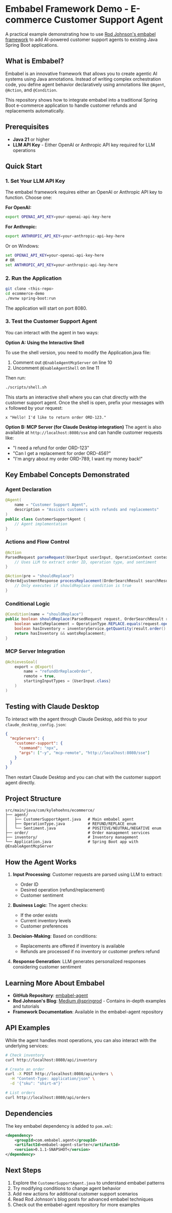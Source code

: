 # Embabel Framework Demo - E-commerce Customer Support Agent

A practical example demonstrating how to use [Rod Johnson's embabel framework](https://github.com/embabel/embabel-agent) to add AI-powered customer support agents to existing Java Spring Boot applications.

## What is Embabel?

Embabel is an innovative framework that allows you to create agentic AI systems using Java annotations. Instead of writing complex orchestration code, you define agent behavior declaratively using annotations like `@Agent`, `@Action`, and `@Condition`.

This repository shows how to integrate embabel into a traditional Spring Boot e-commerce application to handle customer refunds and replacements automatically.

## Prerequisites

- **Java 21** or higher
- **LLM API Key** - Either OpenAI or Anthropic API key required for LLM operations

## Quick Start

### 1. Set Your LLM API Key

The embabel framework requires either an OpenAI or Anthropic API key to function. Choose one:

**For OpenAI:**
```bash
export OPENAI_API_KEY=your-openai-api-key-here
```

**For Anthropic:**
```bash
export ANTHROPIC_API_KEY=your-anthropic-api-key-here
```

Or on Windows:
```cmd
set OPENAI_API_KEY=your-openai-api-key-here
# OR
set ANTHROPIC_API_KEY=your-anthropic-api-key-here
```

### 2. Run the Application

```bash
git clone <this-repo>
cd ecommerce-demo
./mvnw spring-boot:run
```

The application will start on port 8080.

### 3. Test the Customer Support Agent

You can interact with the agent in two ways:

**Option A: Using the Interactive Shell**

To use the shell version, you need to modify the Application.java file:
1. Comment out `@EnableAgentMcpServer` on line 10
2. Uncomment `@EnableAgentShell` on line 11

Then run:
```bash
./scripts/shell.sh
```
This starts an interactive shell where you can chat directly with the customer support agent. Once the shell is open, prefix your messages with `x` followed by your request:
```
x "Hello! I'd like to return order ORD-123."
```

**Option B: MCP Server (for Claude Desktop integration)**
The agent is also available at `http://localhost:8080/sse` and can handle customer requests like:

- "I need a refund for order ORD-123"
- "Can I get a replacement for order ORD-456?"
- "I'm angry about my order ORD-789, I want my money back!"

## Key Embabel Concepts Demonstrated

### Agent Declaration
```java
@Agent(
    name = "Customer Support Agent",
    description = "Assists customers with refunds and replacements"
)
public class CustomerSupportAgent {
    // Agent implementation
}
```

### Actions and Flow Control
```java
@Action
ParsedRequest parseRequest(UserInput userInput, OperationContext context) {
    // Uses LLM to extract order ID, operation type, and sentiment
}

@Action(pre = "shouldReplace")
OrderAdjustmentResponse processReplacement(OrderSearchResult searchResult) {
    // Only executes if shouldReplace condition is true
}
```

### Conditional Logic
```java
@Condition(name = "shouldReplace")
public boolean shouldReplace(ParsedRequest request, OrderSearchResult result) {
    boolean wantsReplacement = OperationType.REPLACE.equals(request.operationType());
    boolean hasInventory = inventoryService.getQuantity(result.order().sku()) > 0;
    return hasInventory && wantsReplacement;
}
```

### MCP Server Integration
```java
@AchievesGoal(
    export = @Export(
        name = "refundOrReplaceOrder",
        remote = true,
        startingInputTypes = {UserInput.class}
    )
)
```

## Testing with Claude Desktop

To interact with the agent through Claude Desktop, add this to your `claude_desktop_config.json`:

```json
{
  "mcpServers": {
    "customer-support": {
      "command": "npx",
      "args": ["-y", "mcp-remote", "http://localhost:8080/sse"]
    }
  }
}
```

Then restart Claude Desktop and you can chat with the customer support agent directly.

## Project Structure

```
src/main/java/com/kylehoehns/ecommerce/
├── agent/
│   ├── CustomerSupportAgent.java   # Main embabel agent
│   ├── OperationType.java          # REFUND/REPLACE enum
│   └── Sentiment.java              # POSITIVE/NEUTRAL/NEGATIVE enum
├── order/                          # Order management services
├── inventory/                      # Inventory management
└── Application.java                # Spring Boot app with @EnableAgentMcpServer
```

## How the Agent Works

1. **Input Processing**: Customer requests are parsed using LLM to extract:
   - Order ID
   - Desired operation (refund/replacement)
   - Customer sentiment

2. **Business Logic**: The agent checks:
   - If the order exists
   - Current inventory levels
   - Customer preferences

3. **Decision-Making**: Based on conditions:
   - Replacements are offered if inventory is available
   - Refunds are processed if no inventory or customer prefers refund

4. **Response Generation**: LLM generates personalized responses considering customer sentiment

## Learning More About Embabel

- **GitHub Repository**: [embabel-agent](https://github.com/embabel/embabel-agent)
- **Rod Johnson's Blog**: [Medium @springrod](https://medium.com/@springrod) - Contains in-depth examples and tutorials
- **Framework Documentation**: Available in the embabel-agent repository

## API Examples

While the agent handles most operations, you can also interact with the underlying services:

```bash
# Check inventory
curl http://localhost:8080/api/inventory

# Create an order
curl -X POST http://localhost:8080/api/orders \
  -H "Content-Type: application/json" \
  -d '{"sku": "shirt-m"}'

# List orders
curl http://localhost:8080/api/orders
```

## Dependencies

The key embabel dependency is added to `pom.xml`:

```xml
<dependency>
    <groupId>com.embabel.agent</groupId>
    <artifactId>embabel-agent-starter</artifactId>
    <version>0.1.1-SNAPSHOT</version>
</dependency>
```

## Next Steps

1. Explore the `CustomerSupportAgent.java` to understand embabel patterns
2. Try modifying conditions to change agent behavior
3. Add new actions for additional customer support scenarios
4. Read Rod Johnson's blog posts for advanced embabel techniques
5. Check out the embabel-agent repository for more examples
